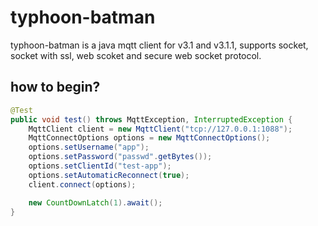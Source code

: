 # typhoon-batman

typhoon-batman is a java mqtt client for v3.1 and v3.1.1, supports socket, socket with ssl, web scoket and secure web socket protocol.

## how to begin?

```java
@Test
public void test() throws MqttException, InterruptedException {
    MqttClient client = new MqttClient("tcp://127.0.0.1:1088");
    MqttConnectOptions options = new MqttConnectOptions();
    options.setUsername("app");
    options.setPassword("passwd".getBytes());
    options.setClientId("test-app");
    options.setAutomaticReconnect(true);
    client.connect(options);

    new CountDownLatch(1).await();
}
```
